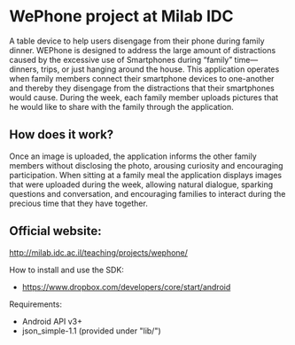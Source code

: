 # WePhone project at Milab IDC
A table device to help users disengage from their phone during family dinner. WEPhone is designed to address the large amount of distractions caused by the excessive use of Smartphones during “family” time— dinners, trips, or just hanging around the house. This application operates when family members connect their smartphone devices to one-another and thereby they disengage from the distractions that their smartphones would cause. During the week, each family member uploads pictures that he would like to share with the family through the application.

## How does it work? 
Once an image is uploaded, the application informs the other family members without disclosing the photo, arousing curiosity and encouraging participation. When sitting at a family meal the application displays images that were uploaded during the week, allowing natural dialogue, sparking questions and conversation, and encouraging families to interact during the precious time that they have together.

## Official website:
http://milab.idc.ac.il/teaching/projects/wephone/


How to install and use the SDK:
- https://www.dropbox.com/developers/core/start/android

Requirements:
- Android API v3+
- json_simple-1.1 (provided under "lib/")

